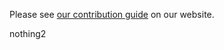 Please see [our contribution guide](https://leanprover-community.github.io/contribute/index.html) on our website.

nothing2
